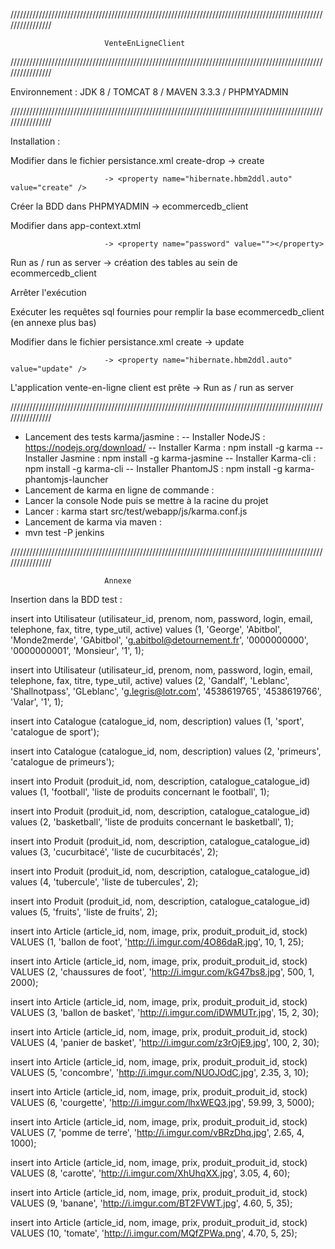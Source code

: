 ////////////////////////////////////////////////////////////////////////////////////////////////////////////////

                         VenteEnLigneClient

////////////////////////////////////////////////////////////////////////////////////////////////////////////////

Environnement : JDK 8 / TOMCAT 8 / MAVEN 3.3.3 / PHPMYADMIN

////////////////////////////////////////////////////////////////////////////////////////////////////////////////

Installation : 

Modifier dans le fichier persistance.xml create-drop -> create

                         -> <property name="hibernate.hbm2ddl.auto" value="create" />



Créer la BDD dans PHPMYADMIN -> ecommercedb_client

Modifier dans app-context.xtml 

                         -> <property name="password" value=""></property>

Run as / run as server -> création des tables au sein de ecommercedb_client

Arrêter l'exécution

Exécuter les requêtes sql fournies pour remplir la base ecommercedb_client (en annexe plus bas)

Modifier dans le fichier persistance.xml create -> update

                         -> <property name="hibernate.hbm2ddl.auto" value="update" />

L'application vente-en-ligne client est prête -> Run as / run as server

////////////////////////////////////////////////////////////////////////////////////////////////////////////////

- Lancement des tests karma/jasmine :
 -- Installer NodeJS : https://nodejs.org/download/
 -- Installer Karma : npm install -g karma
 -- Installer Jasmine : npm install -g karma-jasmine
 -- Installer Karma-cli : npm install -g karma-cli
 -- Installer PhantomJS : npm install -g karma-phantomjs-launcher
- Lancement de karma en ligne de commande :
 - Lancer la console Node puis se mettre à la racine du projet
 - Lancer : karma start src/test/webapp/js/karma.conf.js 
- Lancement de karma via maven :
 - mvn test -P jenkins


////////////////////////////////////////////////////////////////////////////////////////////////////////////////

                         Annexe

Insertion dans la BDD test :
                         
insert into Utilisateur (utilisateur_id, prenom, nom, password, login, email, telephone, fax, titre, type_util, active) values (1, 'George', 'Abitbol', 'Monde2merde', 'GAbitbol', 'g.abitbol@detournement.fr', '0000000000', '0000000001', 'Monsieur', '1', 1);

insert into Utilisateur (utilisateur_id, prenom, nom, password, login, email, telephone, fax, titre, type_util, active) values (2, 'Gandalf', 'Leblanc', 'Shallnotpass', 'GLeblanc', 'g.legris@lotr.com', '4538619765', '4538619766', 'Valar', '1', 1);


insert into Catalogue (catalogue_id, nom, description) values (1, 'sport', 'catalogue de sport');

insert into Catalogue (catalogue_id, nom, description) values (2, 'primeurs', 'catalogue de primeurs');


insert into Produit (produit_id, nom, description, catalogue_catalogue_id) values (1, 'football', 'liste de produits concernant le football', 1);

insert into Produit (produit_id, nom, description, catalogue_catalogue_id) values (2, 'basketball', 'liste de produits concernant le basketball', 1);

insert into Produit (produit_id, nom, description, catalogue_catalogue_id) values (3, 'cucurbitacé', 'liste de cucurbitacés', 2);

insert into Produit (produit_id, nom, description, catalogue_catalogue_id) values (4, 'tubercule', 'liste de tubercules', 2);

insert into Produit (produit_id, nom, description, catalogue_catalogue_id) values (5, 'fruits', 'liste de fruits', 2);


insert into Article (article_id, nom, image, prix, produit_produit_id, stock) VALUES (1, 'ballon de foot', 'http://i.imgur.com/4O86daR.jpg', 10, 1, 25);

insert into Article (article_id, nom, image, prix, produit_produit_id, stock) VALUES (2, 'chaussures de foot', 'http://i.imgur.com/kG47bs8.jpg', 500, 1, 2000);
 
insert into Article (article_id, nom, image, prix, produit_produit_id, stock) VALUES (3, 'ballon de basket', 'http://i.imgur.com/iDWMUTr.jpg', 15, 2, 30);

insert into Article (article_id, nom, image, prix, produit_produit_id, stock) VALUES (4, 'panier de basket', 'http://i.imgur.com/z3rOjE9.jpg', 100, 2, 30);

insert into Article (article_id, nom, image, prix, produit_produit_id, stock) VALUES (5, 'concombre', 'http://i.imgur.com/NUOJOdC.jpg', 2.35, 3, 10);

insert into Article (article_id, nom, image, prix, produit_produit_id, stock) VALUES (6, 'courgette', 'http://i.imgur.com/lhxWEQ3.jpg', 59.99, 3, 5000);

insert into Article (article_id, nom, image, prix, produit_produit_id, stock) VALUES (7, 'pomme de terre', 'http://i.imgur.com/vBRzDhq.jpg', 2.65, 4, 1000);

insert into Article (article_id, nom, image, prix, produit_produit_id, stock) VALUES (8, 'carotte', 'http://i.imgur.com/XhUhqXX.jpg', 3.05, 4, 60);

insert into Article (article_id, nom, image, prix, produit_produit_id, stock) VALUES (9, 'banane', 'http://i.imgur.com/BT2FVWT.jpg', 4.60, 5, 35);

insert into Article (article_id, nom, image, prix, produit_produit_id, stock) VALUES (10, 'tomate', 'http://i.imgur.com/MQfZPWa.png', 4.70, 5, 25);

